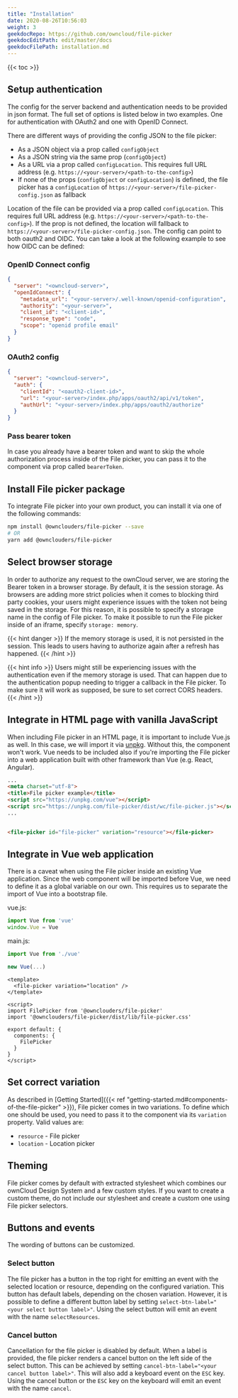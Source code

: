 ```yaml
---
title: "Installation"
date: 2020-08-26T10:56:03
weight: 3
geekdocRepo: https://github.com/owncloud/file-picker
geekdocEditPath: edit/master/docs
geekdocFilePath: installation.md
---
```


{{< toc >}}

## Setup authentication
The config for the server backend and authentication needs to be provided in json format. The full set of options is listed below in two examples. One for authentication with OAuth2 and one with OpenID Connect.  

There are different ways of providing the config JSON to the file picker:
- As a JSON object via a prop called `configObject`
- As a JSON string via the same prop (`configObject`)
- As a URL via a prop called `configLocation`. This requires full URL address (e.g. `https://<your-server>/<path-to-the-config>`)
- If none of the props (`configObject` or `configLocation`) is defined, the file picker has a `configLocation` of `https://<your-server>/file-picker-config.json` as fallback

Location of the file can be provided via a prop called `configLocation`. This requires full URL address (e.g. `https://<your-server>/<path-to-the-config>`). If the prop is not defined, the location will fallback to `https://<your-server>/file-picker-config.json`. The config can point to both oauth2 and OIDC. You can take a look at the following example to see how OIDC can be defined:

### OpenID Connect config
```json
{
  "server": "<owncloud-server>",
  "openIdConnect": {
    "metadata_url": "<your-server>/.well-known/openid-configuration",
    "authority": "<your-server>",
    "client_id": "<client-id>",
    "response_type": "code",
    "scope": "openid profile email"
  }
}
```

### OAuth2 config
```json
{
  "server": "<owncloud-server>",
  "auth": {
    "clientId": "<oauth2-client-id>",
    "url": "<your-server>/index.php/apps/oauth2/api/v1/token",
    "authUrl": "<your-server>/index.php/apps/oauth2/authorize"
  }
}
```

### Pass bearer token
In case you already have a bearer token and want to skip the whole authorization process inside of the File picker, you can pass it to the component via prop called `bearerToken`.

## Install File picker package
To integrate File picker into your own product, you can install it via one of the following commands:

```bash
npm install @ownclouders/file-picker --save
# OR
yarn add @ownclouders/file-picker
```

## Select browser storage
In order to authorize any request to the ownCloud server, we are storing the Bearer token in a browser storage. By default, it is the session storage. As browsers are adding more strict policies when it comes to blocking third party cookies, your users might experience issues with the token not being saved in the storage. For this reason, it is possible to specify a storage name in the config of File picker. To make it possible to run the File picker inside of an iframe, specify `storage: memory`.

{{< hint danger >}}
If the memory storage is used, it is not persisted in the session. This leads to users having to authorize again after a refresh has happened.
{{< /hint >}}

{{< hint info >}}
Users might still be experiencing issues with the authentication even if the memory storage is used. That can happen due to the authentication popup needing to trigger a callback in the File picker. To make sure it will work as supposed, be sure to set correct CORS headers.
{{< /hint >}}

## Integrate in HTML page with vanilla JavaScript
When including File picker in an HTML page, it is important to include Vue.js as well. In this case, we will import it via [unpkg](https://unpkg.com). Without this, the component won't work. Vue needs to be included also if you're importing the File picker into a web application built with other framework than Vue (e.g. React, Angular).

```html
...
<meta charset="utf-8">
<title>File picker example</title>
<script src="https://unpkg.com/vue"></script>
<script src="https://unpkg.com/file-picker/dist/wc/file-picker.js"></script>
...


<file-picker id="file-picker" variation="resource"></file-picker>
```

## Integrate in Vue web application
There is a caveat when using the File picker inside an existing Vue application. Since the web component will be imported before Vue, we need to define it as a global variable on our own.
This requires us to separate the import of Vue into a bootstrap file.

vue.js:
```js
import Vue from 'vue'
window.Vue = Vue
```

main.js:
```js
import Vue from './vue'

new Vue(...)
```

```vuejs
<template>
  <file-picker variation="location" />
</template>

<script>
import FilePicker from '@ownclouders/file-picker'
import '@ownclouders/file-picker/dist/lib/file-picker.css'

export default: {
  components: {
    FilePicker
  }
}
</script>
```

## Set correct variation
As described in [Getting Started]({{< ref "getting-started.md#components-of-the-file-picker" >}}), File picker comes in two variations. To define which one should be used, you need to pass it to the component via its `variation` property. Valid values are:
- `resource` - File picker
- `location` - Location picker

## Theming
File picker comes by default with extracted stylesheet which combines our ownCloud Design System and a few custom styles. If you want to create a custom theme, do not include our stylesheet and create a custom one using File picker selectors.

## Buttons and events
The wording of buttons can be customized.

### Select button
The file picker has a button in the top right for emitting an event with the selected location or resource, depending on the configured variation.
This button has default labels, depending on the chosen variation. However, it is possible to define a different button label by setting
`select-btn-label="<your select button label>"`. Using the select button will emit an event with the name `selectResources`.

### Cancel button
Cancellation for the file picker is disabled by default. When a label is provided, the file picker renders a cancel button on the left side of the select button.
This can be achieved by setting `cancel-btn-label="<your cancel button label>"`. This will also add a keyboard event on the `ESC` key. Using
the cancel button or the `ESC` key on the keyboard will emit an event with the name `cancel`.
